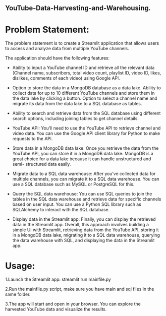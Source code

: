 ## YouTube-Data-Harvesting-and-Warehousing.

# Problem Statement: 

The problem statement is to create a Streamlit application that allows users to access and analyze data from multiple YouTube channels.

The application should have the following features:

* Ability to input a YouTube channel ID and retrieve all the relevant data (Channel name, subscribers, total video count, playlist ID, video ID, likes, dislikes, comments of each video) using Google API.

* Option to store the data in a MongoDB database as a data lake. Ability to collect data for up to 10 different YouTube channels and store them in the data lake by clicking a button. Option to select a channel name and migrate its data from the data lake to a SQL database as tables.

* Ability to search and retrieve data from the SQL database using different search options, including joining tables to get channel details.

* YouTube API: You'll need to use the YouTube API to retrieve channel and video data. You can use the Google API client library for Python to make requests to the API.

* Store data in a MongoDB data lake: Once you retrieve the data from the YouTube API, you can store it in a MongoDB data lake. MongoDB is a great choice for a data lake because it can handle unstructured and semi-
structured data easily.

* Migrate data to a SQL data warehouse: After you've collected data for multiple channels, you can migrate it to a SQL data warehouse. You can use a SQL database such as MySQL or PostgreSQL for this.

* Query the SQL data warehouse: You can use SQL queries to join the tables in the SQL data warehouse and retrieve data for specific channels based on user input. You can use a Python SQL library such as
SQLAlchemy to interact with the SQL database.

* Display data in the Streamlit app: Finally, you can display the retrieved data in the Streamlit app. Overall, this approach involves building a simple UI with Streamlit, retrieving data from the YouTube API, storing it in a MongoDB data lake, migrating it to a SQL data warehouse, querying the data warehouse with SQL, and displaying the data in the Streamlit app.

# Usage:

1.Launch the Streamlit app: streamlit run mainfile.py

2.Run the mainfile.py script, make sure you have main and sql files in the same folder.

3.The app will start and open in your browser. You can explore the harvested YouTube data and visualize the results.

